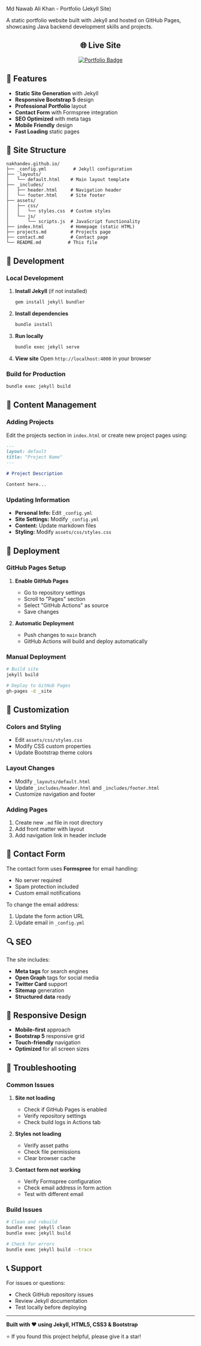 Md Nawab Ali Khan - Portfolio (Jekyll Site)

A static portfolio website built with Jekyll and hosted on GitHub Pages, showcasing Java backend development skills and projects.

<h2 align="center">🌐 Live Site</h2>
<p align="center">
  <a href="https://nakhandev.github.io" target="_blank">
    <img src="https://img.shields.io/badge/Visit_Portfolio-4B8BBE?style=for-the-badge&logo=firefox&logoColor=white" alt="Portfolio Badge"/>
  </a>
</p>

## 🚀 Features

- **Static Site Generation** with Jekyll
- **Responsive Bootstrap 5** design
- **Professional Portfolio** layout
- **Contact Form** with Formspree integration
- **SEO Optimized** with meta tags
- **Mobile Friendly** design
- **Fast Loading** static pages

## 📁 Site Structure

```
nakhandev.github.io/
├── _config.yml          # Jekyll configuration
├── _layouts/
│   └── default.html    # Main layout template
├── _includes/
│   ├── header.html     # Navigation header
│   └── footer.html     # Site footer
├── assets/
│   ├── css/
│   │   └── styles.css  # Custom styles
│   └── js/
│       └── scripts.js  # JavaScript functionality
├── index.html          # Homepage (static HTML)
├── projects.md         # Projects page
├── contact.md          # Contact page
└── README.md          # This file
```

## 🔧 Development

### Local Development

1. **Install Jekyll** (if not installed)
   ```bash
   gem install jekyll bundler
   ```

2. **Install dependencies**
   ```bash
   bundle install
   ```

3. **Run locally**
   ```bash
   bundle exec jekyll serve
   ```

4. **View site**
   Open `http://localhost:4000` in your browser

### Build for Production

```bash
bundle exec jekyll build
```

## 📝 Content Management

### Adding Projects

Edit the projects section in `index.html` or create new project pages using:
```markdown
---
layout: default
title: "Project Name"
---

# Project Description

Content here...
```

### Updating Information

- **Personal Info:** Edit `_config.yml`
- **Site Settings:** Modify `_config.yml`
- **Content:** Update markdown files
- **Styling:** Modify `assets/css/styles.css`

## 🚀 Deployment

### GitHub Pages Setup

1. **Enable GitHub Pages**
   - Go to repository settings
   - Scroll to "Pages" section
   - Select "GitHub Actions" as source
   - Save changes

2. **Automatic Deployment**
   - Push changes to `main` branch
   - GitHub Actions will build and deploy automatically

### Manual Deployment

```bash
# Build site
jekyll build

# Deploy to GitHub Pages
gh-pages -d _site
```

## 🎨 Customization

### Colors and Styling
- Edit `assets/css/styles.css`
- Modify CSS custom properties
- Update Bootstrap theme colors

### Layout Changes
- Modify `_layouts/default.html`
- Update `_includes/header.html` and `_includes/footer.html`
- Customize navigation and footer

### Adding Pages
1. Create new `.md` file in root directory
2. Add front matter with layout
3. Add navigation link in header include

## 📧 Contact Form

The contact form uses **Formspree** for email handling:
- No server required
- Spam protection included
- Custom email notifications

To change the email address:
1. Update the form action URL
2. Update email in `_config.yml`

## 🔍 SEO

The site includes:
- **Meta tags** for search engines
- **Open Graph** tags for social media
- **Twitter Card** support
- **Sitemap** generation
- **Structured data** ready

## 📱 Responsive Design

- **Mobile-first** approach
- **Bootstrap 5** responsive grid
- **Touch-friendly** navigation
- **Optimized** for all screen sizes

## 🚨 Troubleshooting

### Common Issues

1. **Site not loading**
   - Check if GitHub Pages is enabled
   - Verify repository settings
   - Check build logs in Actions tab

2. **Styles not loading**
   - Verify asset paths
   - Check file permissions
   - Clear browser cache

3. **Contact form not working**
   - Verify Formspree configuration
   - Check email address in form action
   - Test with different email

### Build Issues

```bash
# Clean and rebuild
bundle exec jekyll clean
bundle exec jekyll build

# Check for errors
bundle exec jekyll build --trace
```

## 📞 Support

For issues or questions:
- Check GitHub repository issues
- Review Jekyll documentation
- Test locally before deploying

---

**Built with ❤️ using Jekyll, HTML5, CSS3 & Bootstrap**

⭐ If you found this project helpful, please give it a star!
